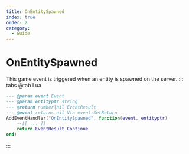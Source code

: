 ```yaml
---
title: OnEntitySpawned
index: true
order: 2
category:
  - Guide
---
```


# OnEntitySpawned
This game event is triggered when an entity is spawned on the server.
::: tabs
@tab Lua
```lua
--- @param event Event
--- @param entityptr string
--- @return number|nil EventResult
--- @event returns nil Via event:SetReturn
AddEventHandler("OnEntitySpawned", function(event, entityptr)
    --[[ ... ]]
    return EventResult.Continue
end)
```

:::